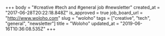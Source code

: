 +++
body = "#creative #tech and #general job #newsletter"
created_at = "2017-06-28T20:22:18.848Z"
is_approved = true
job_board_url = "http://www.woloho.com"
slug = "woloho"
tags = ["creative", "tech", "general", "newsletter"]
title = "Woloho"
updated_at = "2019-06-16T10:36:08.535Z"
+++
